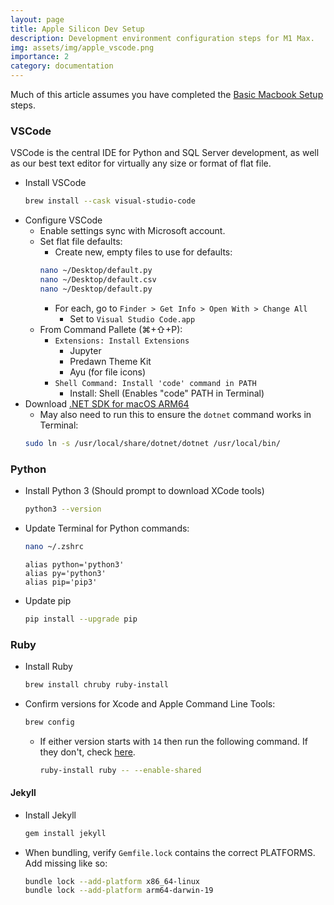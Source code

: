 ```yaml
---
layout: page
title: Apple Silicon Dev Setup
description: Development environment configuration steps for M1 Max. 
img: assets/img/apple_vscode.png
importance: 2
category: documentation
---
```


Much of this article assumes you have completed the [Basic Macbook Setup](../macbook_setup) steps.

### VSCode
VSCode is the central IDE for Python and SQL Server development, as well as our best text editor for virtually any size or format of flat file. 

- Install VSCode
    ```zsh
    brew install --cask visual-studio-code
    ```
- Configure VSCode
    - Enable settings sync with Microsoft account. 
    - Set flat file defaults:
        - Create new, empty files to use for defaults: 
        ```zsh
        nano ~/Desktop/default.py
        nano ~/Desktop/default.csv
        nano ~/Desktop/default.py
        ```
        - For each, go to `Finder > Get Info > Open With > Change All`
            - Set to `Visual Studio Code.app`
    - From Command Pallete (⌘+⇧+P):
        - `Extensions: Install Extensions`
            - Jupyter
            - Predawn Theme Kit
            - Ayu (for file icons)
        - `Shell Command: Install 'code' command in PATH`
            - Install: Shell (Enables "code" PATH in Terminal)
- Download [.NET SDK for macOS ARM64](https://dotnet.microsoft.com/en-us/download/dotnet/6.0)
    - May also need to run this to ensure the `dotnet` command works in Terminal:
    ```zsh
    sudo ln -s /usr/local/share/dotnet/dotnet /usr/local/bin/
    ```


### Python
- Install Python 3 (Should prompt to download XCode tools)
    ```zsh
    python3 --version
    ```
- Update Terminal for Python commands:
    ```zsh
    nano ~/.zshrc
    ```
    ```.zshrc
    alias python='python3'
    alias py='python3'
    alias pip='pip3'
    ```
- Update pip
    ```zsh
    pip install --upgrade pip
    ```


### Ruby
- Install Ruby
    ```zsh
    brew install chruby ruby-install
    ```
- Confirm versions for Xcode and Apple Command Line Tools:
    ```zsh
    brew config 
    ```
    - If either version starts with `14` then run the following command. If they don't, check [here](https://www.moncefbelyamani.com/how-to-install-xcode-homebrew-git-rvm-ruby-on-mac/).
        ```zsh
        ruby-install ruby -- --enable-shared
        ```

#### Jekyll
- Install Jekyll
    ```zsh
    gem install jekyll
    ```
- When bundling, verify `Gemfile.lock` contains the correct PLATFORMS. Add missing like so: 
    ```zsh
    bundle lock --add-platform x86_64-linux
    bundle lock --add-platform arm64-darwin-19
    ```

        